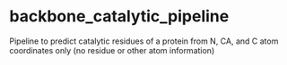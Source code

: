 # backbone_catalytic_pipeline
Pipeline to predict catalytic residues of a protein from N, CA, and C atom coordinates only (no residue or other atom information)
